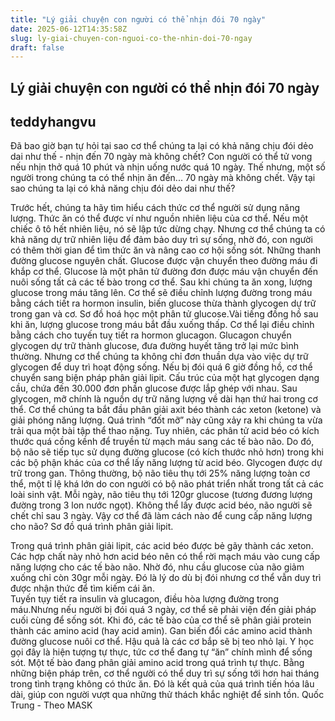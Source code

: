 ```yaml
---
title: "Lý giải chuyện con người có thể nhịn đói 70 ngày"
date: 2025-06-12T14:35:58Z
slug: ly-giai-chuyen-con-nguoi-co-the-nhin-doi-70-ngay
draft: false
---
```


## Lý giải chuyện con người có thể nhịn đói 70 ngày

## teddyhangvu

Đã bao giờ bạn tự hỏi tại sao cơ thể chúng ta lại có khả năng chịu đói dẻo dai như thế - nhịn đến 70 ngày mà không chết?
Con người có thể tử vong nếu nhịn thở quá 10 phút và nhịn uống nước quá 10 ngày. Thế nhưng, một số người trong chúng ta có thể nhịn ăn đến... 70 ngày mà không chết. Vậy tại sao chúng ta lại có khả năng chịu đói dẻo dai như thế?

Trước hết, chúng ta hãy tìm hiểu cách thức cơ thể người sử dụng năng lượng. Thức ăn có thể được ví như nguồn nhiên liệu của cơ thể. Nếu một chiếc ô tô hết nhiên liệu, nó sẽ lập tức dừng chạy. 
Nhưng cơ thể chúng ta có khả năng dự trữ nhiên liệu để đảm bảo duy trì sự sống, nhờ đó, con người có thêm thời gian để tìm thức ăn và nâng cao cơ hội sống sót. 
Những thanh đường glucose nguyên chất.
Glucose được vận chuyển theo đường máu đi khắp cơ thể.
Glucose là một phân tử đường đơn được máu vận chuyển đến nuôi sống tất cả các tế bào trong cơ thể. Sau khi chúng ta ăn xong, lượng glucose trong máu tăng lên. Cơ thể sẽ điều chỉnh lượng đường trong máu bằng cách tiết ra hormon insulin, biến glucose thừa thành glycogen dự trữ trong gan và cơ. 
Sơ đồ hoá học một phân tử glucose.Vài tiếng đồng hồ sau khi ăn, lượng glucose trong máu bắt đầu xuống thấp. Cơ thể lại điều chỉnh bằng cách cho tuyến tuỵ tiết ra hormon glucagon. Glucagon chuyển glycogen dự trữ thành glucose, đưa đường huyết tăng trở lại mức bình thường. 
Nhưng cơ thể chúng ta không chỉ đơn thuần dựa vào việc dự trữ glycogen để duy trì hoạt động sống. Nếu bị đói quá 6 giờ đồng hồ, cơ thể chuyển sang biện pháp phân giải lipit.
Cấu trúc của một hạt glycogen dạng cầu, chứa đến 30.000 đơn phần glucose được lắp ghép với nhau.
Sau glycogen, mỡ chính là nguồn dự trữ năng lượng về dài hạn thứ hai trong cơ thể. Cơ thể chúng ta bắt đầu phân giải axit béo thành các xeton (ketone) và giải phóng năng lượng. Quá trình “đốt mỡ” này cũng xảy ra khi chúng ta vừa trải qua một bài tập thể thao nặng. 
Tuy nhiên, các phân tử acid béo có kích thước quá cồng kềnh để truyền từ mạch máu sang các tế bào não. Do đó, bộ não sẽ tiếp tục sử dụng đường glucose (có kích thước nhỏ hơn) trong khi các bộ phận khác của cơ thể lấy năng lượng từ acid béo. 
Glycogen được dự trữ trong gan.
Thông thường, bộ não tiêu thụ tới 25% năng lượng toàn cơ thể, một tỉ lệ khá lớn do con người có bộ não phát triển nhất trong tất cả các loài sinh vật. Mỗi ngày, não tiêu thụ tới 120gr glucose (tương đương lượng đường trong 3 lon nước ngọt). Không thể lấy được acid béo, não người sẽ chết chỉ sau 3 ngày. Vậy cơ thể đã làm cách nào để cung cấp năng lượng cho não? 
Sơ đồ quá trình phân giải lipit.

Trong quá trình phân giải lipit, các acid béo được bẻ gãy thành các xeton. Các hợp chất này nhỏ hơn acid béo nên có thể rời mạch máu vào cung cấp năng lượng cho các tế bào não. Nhờ đó, nhu cầu glucose của não giảm xuống chỉ còn 30gr mỗi ngày. Đó là lý do dù bị đói nhưng cơ thể vẫn duy trì được nhận thức để tìm kiếm cái ăn.  
Tuyến tụy tiết ra insulin và glucagon, điều hòa lượng đường trong máu.Nhưng nếu người bị đói quá 3 ngày, cơ thể sẽ phải viện đến giải pháp cuối cùng để sống sót. Khi đó, các tế bào của cơ thể sẽ phân giải protein thành các amino acid (hay acid amin). 
Gan biến đổi các amino acid thành đường glucose nuôi cơ thể. Hậu quả là các cơ bắp sẽ bị teo nhỏ lại. Y học gọi đây là hiện tượng tự thực, tức cơ thể đang tự “ăn” chính mình để sống sót. 
Một tế bào đang phân giải amino acid trong quá trình tự thực.
Bằng những biện pháp trên, cơ thể người có thể duy trì sự sống tới hơn hai tháng trong tình trạng không có thức ăn. Đó là kết quả của quá trình tiến hóa lâu dài, giúp con người vượt qua những thử thách khắc nghiệt để sinh tồn. 
Quốc Trung - Theo MASK
